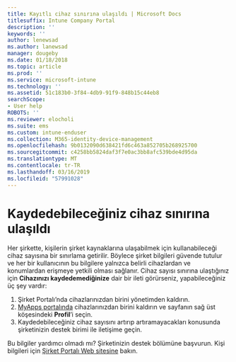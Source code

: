 ```yaml
---
title: Kayıtlı cihaz sınırına ulaşıldı | Microsoft Docs
titlesuffix: Intune Company Portal
description: ''
keywords: ''
author: lenewsad
ms.author: lanewsad
manager: dougeby
ms.date: 01/18/2018
ms.topic: article
ms.prod: ''
ms.service: microsoft-intune
ms.technology: ''
ms.assetid: 51c183b0-3f84-4db9-91f9-848b15c44eb8
searchScope:
- User help
ROBOTS: ''
ms.reviewer: elocholi
ms.suite: ems
ms.custom: intune-enduser
ms.collection: M365-identity-device-management
ms.openlocfilehash: 9b0132090d638421fd6c463a852705b268925700
ms.sourcegitcommit: c4258bb5824daf3f7e0ac3bb8afc539bde4d95da
ms.translationtype: MT
ms.contentlocale: tr-TR
ms.lasthandoff: 03/16/2019
ms.locfileid: "57991028"
---
```

# <a name="the-limit-of-devices-you-can-register-has-been-reached"></a>Kaydedebileceğiniz cihaz sınırına ulaşıldı

Her şirkette, kişilerin şirket kaynaklarına ulaşabilmek için kullanabileceği cihaz sayısına bir sınırlama getirilir. Böylece şirket bilgileri güvende tutulur ve her bir kullanıcının bu bilgilere yalnızca belirli cihazlardan ve konumlardan erişmeye yetkili olması sağlanır. Cihaz sayısı sınırına ulaştığınız için **Cihazınızı kaydedemediğinize** dair bir ileti görürseniz, yapabileceğiniz üç şey vardır:

1. Şirket Portalı’nda cihazlarınızdan birini yönetimden kaldırın.
2. [MyApps portalında](https://myapps.microsoft.com) cihazlarınızdan birini kaldırın ve sayfanın sağ üst köşesindeki **Profil**’i seçin. 
3. Kaydedebileceğiniz cihaz sayısını artırıp artıramayacakları konusunda şirketinizin destek birimi ile iletişime geçin. 

Bu bilgiler yardımcı olmadı mı? Şirketinizin destek bölümüne başvurun. Kişi bilgileri için [Şirket Portalı Web sitesine](https://go.microsoft.com/fwlink/?linkid=2010980) bakın.
